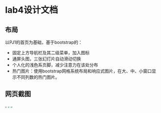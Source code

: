 # lab4设计文档

## 布局

以PJ1的首页为基础，基于bootstrap的：

* 固定上方导航栏及其二级菜单，加入图标
* 通屏头图，三张幻灯片自动滑动切换
* 个人化的浅色系页脚，减少注意力在该处分布
* 热门图片：使用bootstrap网格系统布局和响应式图片，在大、中、小窗口显示不同列数的热门图片。

## 网页截图

<img src="/Users/fortunebian/Downloads/Web应用基础/SOFT130002_lab/lab4/images/web_clips/lg.png" style="zoom: 33%;" />

<img src="/Users/fortunebian/Downloads/Web应用基础/SOFT130002_lab/lab4/images/web_clips/md.png" style="zoom: 33%;" />

<img src="/Users/fortunebian/Downloads/Web应用基础/SOFT130002_lab/lab4/images/web_clips/sm.png" style="zoom: 33%;" />



